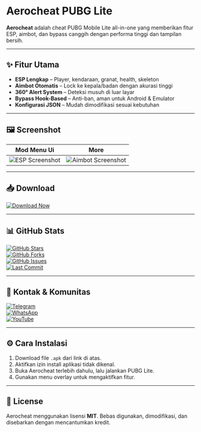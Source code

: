 # Aerocheat PUBG Lite

**Aerocheat** adalah cheat PUBG Mobile Lite all-in-one yang memberikan fitur ESP, aimbot, dan bypass canggih dengan performa tinggi dan tampilan bersih.

---

## ✨ Fitur Utama

- **ESP Lengkap** – Player, kendaraan, granat, health, skeleton
- **Aimbot Otomatis** – Lock ke kepala/badan dengan akurasi tinggi
- **360° Alert System** – Deteksi musuh di luar layar
- **Bypass Hook-Based** – Anti-ban, aman untuk Android & Emulator
- **Konfigurasi JSON** – Mudah dimodifikasi sesuai kebutuhan

---

## 🖼️ Screenshot

| Mod Menu Ui | More |
|-------------|-------------|
| ![ESP Screenshot](https://your-domain.com/images/esp_screenshot.jpg) | ![Aimbot Screenshot](https://img.shields.io/badge/Download-Aerocheat-blue?style=for-the-badge&logo=google-drive) |

---

## 📥 Download

[![Download Now](https://img.shields.io/badge/Download-Aerocheat-blue?style=for-the-badge&logo=google-drive)](https://your-download-link.com/aerocheat.apk)

---

## 📊 GitHub Stats

[![GitHub Stars](https://img.shields.io/github/stars/username/aerocheat-pubg-lite?style=social)](https://github.com/username/aerocheat-pubg-lite/stargazers)  
[![GitHub Forks](https://img.shields.io/github/forks/username/aerocheat-pubg-lite?style=social)](https://github.com/username/aerocheat-pubg-lite/network/members)  
[![GitHub Issues](https://img.shields.io/github/issues/username/aerocheat-pubg-lite?style=flat)](https://github.com/username/aerocheat-pubg-lite/issues)  
[![Last Commit](https://img.shields.io/github/last-commit/username/aerocheat-pubg-lite?style=flat)](https://github.com/username/aerocheat-pubg-lite/commits/main)

---

## 📱 Kontak & Komunitas

[![Telegram](https://img.shields.io/badge/Telegram-Join%20Group-2CA5E0?style=for-the-badge&logo=telegram)](https://t.me/aerocheat)  
[![WhatsApp](https://img.shields.io/badge/WhatsApp-Chat%20Support-25D366?style=for-the-badge&logo=whatsapp)](https://wa.me/628xxxxxxxxxx)  
[![YouTube](https://img.shields.io/badge/YouTube-Tutorials-FF0000?style=for-the-badge&logo=youtube)](https://youtube.com/@aerocheat)

---

## ⚙️ Cara Instalasi

1. Download file `.apk` dari link di atas.
2. Aktifkan izin install aplikasi tidak dikenal.
3. Buka Aerocheat terlebih dahulu, lalu jalankan PUBG Lite.
4. Gunakan menu overlay untuk mengaktifkan fitur.

---

## 📝 License

Aerocheat menggunakan lisensi **MIT**. Bebas digunakan, dimodifikasi, dan disebarkan dengan mencantumkan kredit.
